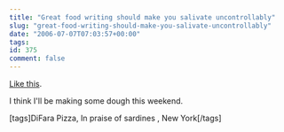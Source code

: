 ```yaml
---
title: "Great food writing should make you salivate uncontrollably"
slug: "great-food-writing-should-make-you-salivate-uncontrollably"
date: "2006-07-07T07:03:57+00:00"
tags:
id: 375
comment: false
---
```


[Like this](http://inpraiseofsardines.typepad.com/blogs/2006/07/a_taste_so_deli.html).

I think I'll be making some dough this weekend.

[tags]DiFara Pizza, In praise of sardines , New York[/tags]
